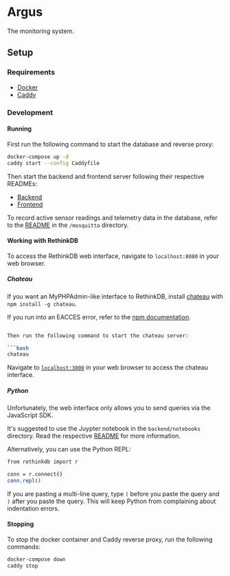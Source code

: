 # Argus

The monitoring system.

## Setup

### Requirements

- [Docker](https://docs.docker.com/install/)
- [Caddy](https://caddyserver.com/docs/install)

### Development

#### Running

First run the following command to start the database and reverse proxy:

```bash
docker-compose up -d
caddy start --config Caddyfile
```

Then start the backend and frontend server following their respective READMEs:

- [Backend](backend/README.md)
- [Frontend](frontend/README.md)

To record active sensor readings and telemetry data in the database, refer to the
[README](mosquitto/README.md) in the `/mosquitto` directory.

#### Working with RethinkDB

To access the RethinkDB web interface, navigate to `localhost:8080` in your web
browser.

##### Chateau

If you want an MyPHPAdmin-like interface to RethinkDB, install
[chateau](https://github.com/neumino/chateau) with `npm install -g chateau`.

If you run into an EACCES error, refer to the
[npm documentation](https://docs.npmjs.com/resolving-eacces-permissions-errors-when-installing-packages-globally).

````bash

Then run the following command to start the chateau server:

```bash
chateau
````

Navigate to [`localhost:3000`](http://localhost:3000) in your web browser
to access the chateau interface.

##### Python

Unfortunately, the web interface only allows you to send queries via the
JavaScript SDK.

It's suggested to use the Juypter notebook in the `backend/notebooks`
directory. Read the respective [README](backend/notebooks/README.md) for more
information.

Alternatively, you can use the Python REPL:

```bash
from rethinkdb import r

conn = r.connect()
conn.repl()
```

If you are pasting a multi-line query, type `(` before you paste the query
and `)` after you paste the query. This will keep Python from complaining
about indentation errors.

#### Stopping

To stop the docker container and Caddy reverse proxy, run the following commands:

```bash
docker-compose down
caddy stop
```
